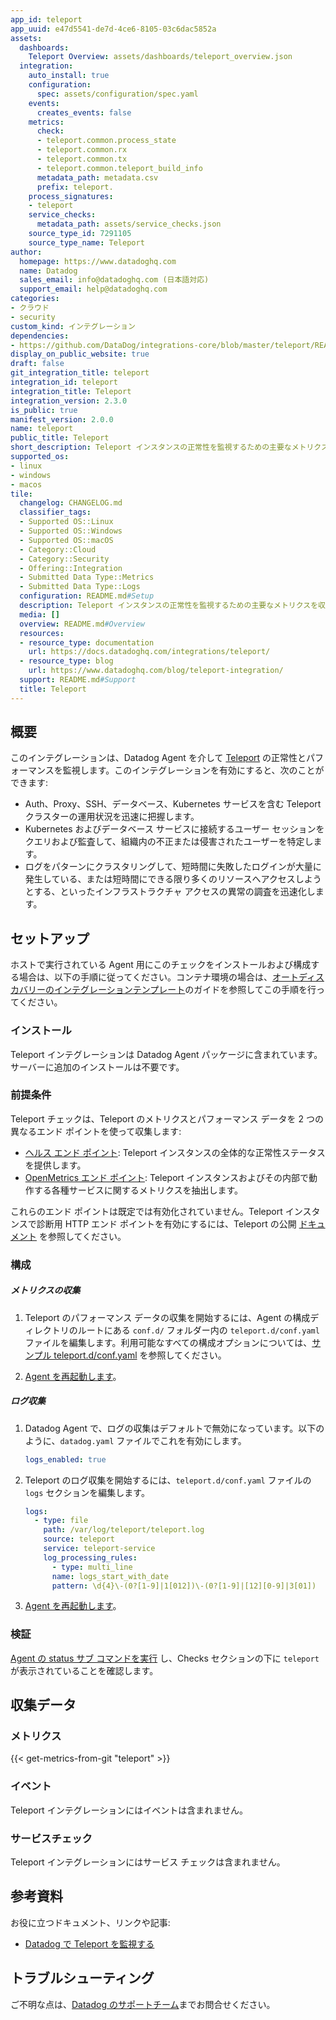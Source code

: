 ```yaml
---
app_id: teleport
app_uuid: e47d5541-de7d-4ce6-8105-03c6dac5852a
assets:
  dashboards:
    Teleport Overview: assets/dashboards/teleport_overview.json
  integration:
    auto_install: true
    configuration:
      spec: assets/configuration/spec.yaml
    events:
      creates_events: false
    metrics:
      check:
      - teleport.common.process_state
      - teleport.common.rx
      - teleport.common.tx
      - teleport.common.teleport_build_info
      metadata_path: metadata.csv
      prefix: teleport.
    process_signatures:
    - teleport
    service_checks:
      metadata_path: assets/service_checks.json
    source_type_id: 7291105
    source_type_name: Teleport
author:
  homepage: https://www.datadoghq.com
  name: Datadog
  sales_email: info@datadoghq.com (日本語対応)
  support_email: help@datadoghq.com
categories:
- クラウド
- security
custom_kind: インテグレーション
dependencies:
- https://github.com/DataDog/integrations-core/blob/master/teleport/README.md
display_on_public_website: true
draft: false
git_integration_title: teleport
integration_id: teleport
integration_title: Teleport
integration_version: 2.3.0
is_public: true
manifest_version: 2.0.0
name: teleport
public_title: Teleport
short_description: Teleport インスタンスの正常性を監視するための主要なメトリクスを収集します。
supported_os:
- linux
- windows
- macos
tile:
  changelog: CHANGELOG.md
  classifier_tags:
  - Supported OS::Linux
  - Supported OS::Windows
  - Supported OS::macOS
  - Category::Cloud
  - Category::Security
  - Offering::Integration
  - Submitted Data Type::Metrics
  - Submitted Data Type::Logs
  configuration: README.md#Setup
  description: Teleport インスタンスの正常性を監視するための主要なメトリクスを収集します。
  media: []
  overview: README.md#Overview
  resources:
  - resource_type: documentation
    url: https://docs.datadoghq.com/integrations/teleport/
  - resource_type: blog
    url: https://www.datadoghq.com/blog/teleport-integration/
  support: README.md#Support
  title: Teleport
---
```


<!--  SOURCED FROM https://github.com/DataDog/integrations-core -->


## 概要

このインテグレーションは、Datadog Agent を介して [Teleport][1] の正常性とパフォーマンスを監視します。このインテグレーションを有効にすると、次のことができます:

- Auth、Proxy、SSH、データベース、Kubernetes サービスを含む Teleport クラスターの運用状況を迅速に把握します。
- Kubernetes およびデータベース サービスに接続するユーザー セッションをクエリおよび監査して、組織内の不正または侵害されたユーザーを特定します。
- ログをパターンにクラスタリングして、短時間に失敗したログインが大量に発生している、または短時間にできる限り多くのリソースへアクセスしようとする、といったインフラストラクチャ アクセスの異常の調査を迅速化します。


## セットアップ

ホストで実行されている Agent 用にこのチェックをインストールおよび構成する場合は、以下の手順に従ってください。コンテナ環境の場合は、[オートディスカバリーのインテグレーションテンプレート][2]のガイドを参照してこの手順を行ってください。

### インストール

Teleport インテグレーションは Datadog Agent パッケージに含まれています。サーバーに追加のインストールは不要です。

### 前提条件

Teleport チェックは、Teleport のメトリクスとパフォーマンス データを 2 つの異なるエンド ポイントを使って収集します:

- [ヘルス エンド ポイント][3]: Teleport インスタンスの全体的な正常性ステータスを提供します。
- [OpenMetrics エンド ポイント][4]: Teleport インスタンスおよびその内部で動作する各種サービスに関するメトリクスを抽出します。

これらのエンド ポイントは既定では有効化されていません。Teleport インスタンスで診断用 HTTP エンド ポイントを有効にするには、Teleport の公開 [ドキュメント][5] を参照してください。

### 構成

##### メトリクスの収集

1. Teleport のパフォーマンス データの収集を開始するには、Agent の構成ディレクトリのルートにある `conf.d/` フォルダー内の `teleport.d/conf.yaml` ファイルを編集します。利用可能なすべての構成オプションについては、[サンプル teleport.d/conf.yaml][6] を参照してください。

2. [Agent を再起動します][7]。

##### ログ収集

1. Datadog Agent で、ログの収集はデフォルトで無効になっています。以下のように、`datadog.yaml` ファイルでこれを有効にします。

   ```yaml
   logs_enabled: true
   ```

2. Teleport のログ収集を開始するには、`teleport.d/conf.yaml` ファイルの `logs` セクションを編集します。

   ```yaml
   logs:
     - type: file
       path: /var/log/teleport/teleport.log
       source: teleport
       service: teleport-service
       log_processing_rules:
         - type: multi_line
         name: logs_start_with_date
         pattern: \d{4}\-(0?[1-9]|1[012])\-(0?[1-9]|[12][0-9]|3[01])
   ```

3. [Agent を再起動します][8]。

### 検証

[Agent の status サブ コマンドを実行][9] し、Checks セクションの下に `teleport` が表示されていることを確認します。

## 収集データ

### メトリクス
{{< get-metrics-from-git "teleport" >}}


### イベント

Teleport インテグレーションにはイベントは含まれません。

### サービスチェック

Teleport インテグレーションにはサービス チェックは含まれません。

## 参考資料

お役に立つドキュメント、リンクや記事:

- [Datadog で Teleport を監視する][11]

## トラブルシューティング

ご不明な点は、[Datadog のサポートチーム][12]までお問合せください。

[1]: https://goteleport.com/
[2]: https://docs.datadoghq.com/ja/agent/kubernetes/integrations/
[3]: https://goteleport.com/docs/management/diagnostics/monitoring/#healthz
[4]: https://goteleport.com/docs/reference/metrics/#auth-service-and-backends
[5]: https://goteleport.com/docs/admin-guides/management/diagnostics/monitoring/
[6]: https://github.com/DataDog/integrations-core/blob/master/teleport/datadog_checks/teleport/data/conf.yaml.example
[7]: https://docs.datadoghq.com/ja/agent/guide/agent-commands/#start-stop-and-restart-the-agent
[8]: https://github.com/DataDog/integrations-core/blob/master/teleport/assets/service_checks.json
[9]: https://docs.datadoghq.com/ja/agent/guide/agent-commands/#agent-status-and-information
[10]: https://github.com/DataDog/integrations-core/blob/master/teleport/metadata.csv
[11]: https://www.datadoghq.com/blog/teleport-integration/
[12]: https://docs.datadoghq.com/ja/help/